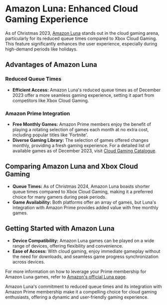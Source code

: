 # Amazon Luna: Enhanced Cloud Gaming Experience

As of Christmas 2023, [Amazon Luna](https://luna.amazon.com/) stands out in the cloud gaming arena, particularly for its reduced queue times compared to Xbox Cloud Gaming. This feature significantly enhances the user experience, especially during high-demand periods like holidays.

## Advantages of Amazon Luna

### Reduced Queue Times

- **Efficient Access:** Amazon Luna's reduced queue times as of December 2023 offer a more seamless gaming experience, setting it apart from competitors like Xbox Cloud Gaming.

### Amazon Prime Integration

- **Free Monthly Games:** Amazon Prime members enjoy the benefit of playing a rotating selection of games each month at no extra cost, including popular titles like 'Fortnite'.
- **Diverse Gaming Library:** The selection of games offered changes monthly, providing a fresh gaming experience. For a detailed list of available games as of December 2023, visit [Cloud Gaming Catalogue](https://www.cloudgamingcatalogue.com/2023/12/01/amazon-luna-december-2023-games/).

## Comparing Amazon Luna and Xbox Cloud Gaming

- **Queue Times:** As of Christmas 2024, Amazon Luna boasts shorter queue times compared to Xbox Cloud Gaming, making it a preferred choice for many gamers during peak periods.
- **Game Availability:** Both platforms offer an array of games, but Luna's integration with Amazon Prime provides added value with free monthly games.

## Getting Started with Amazon Luna

- **Device Compatibility:** Amazon Luna games can be played on a wide range of devices, offering flexibility and convenience.
- **Ease of Access:** With cloud gaming, enjoy immediate gameplay without the need for downloads, and seamless game progress synchronization across devices.

For more information on how to leverage your Prime membership for Amazon Luna games, refer to [Amazon's official Luna page](https://www.aboutamazon.com/news/devices/how-to-play-amazon-luna-cloud-games-for-free-with-your-prime-membership).

Amazon Luna's commitment to reduced queue times and its integration with Amazon Prime membership make it a compelling choice for cloud gaming enthusiasts, offering a dynamic and user-friendly gaming experience.
